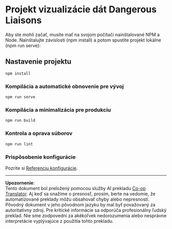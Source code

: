 <!--
CO_OP_TRANSLATOR_METADATA:
{
  "original_hash": "5c51a54dd89075a7a362890117b7ed9e",
  "translation_date": "2025-08-26T16:48:39+00:00",
  "source_file": "3-Data-Visualization/13-meaningful-visualizations/solution/README.md",
  "language_code": "sk"
}
-->
# Projekt vizualizácie dát Dangerous Liaisons

Aby ste mohli začať, musíte mať na svojom počítači nainštalované NPM a Node. Nainštalujte závislosti (npm install) a potom spustite projekt lokálne (npm run serve):

## Nastavenie projektu
```
npm install
```

### Kompilácia a automatické obnovenie pre vývoj
```
npm run serve
```

### Kompilácia a minimalizácia pre produkciu
```
npm run build
```

### Kontrola a oprava súborov
```
npm run lint
```

### Prispôsobenie konfigurácie
Pozrite si [Referenciu konfigurácie](https://cli.vuejs.org/config/).

---

**Upozornenie**:  
Tento dokument bol preložený pomocou služby AI prekladu [Co-op Translator](https://github.com/Azure/co-op-translator). Aj keď sa snažíme o presnosť, prosím, berte na vedomie, že automatizované preklady môžu obsahovať chyby alebo nepresnosti. Pôvodný dokument v jeho pôvodnom jazyku by mal byť považovaný za autoritatívny zdroj. Pre kritické informácie sa odporúča profesionálny ľudský preklad. Nie sme zodpovední za akékoľvek nedorozumenia alebo nesprávne interpretácie vyplývajúce z použitia tohto prekladu.
